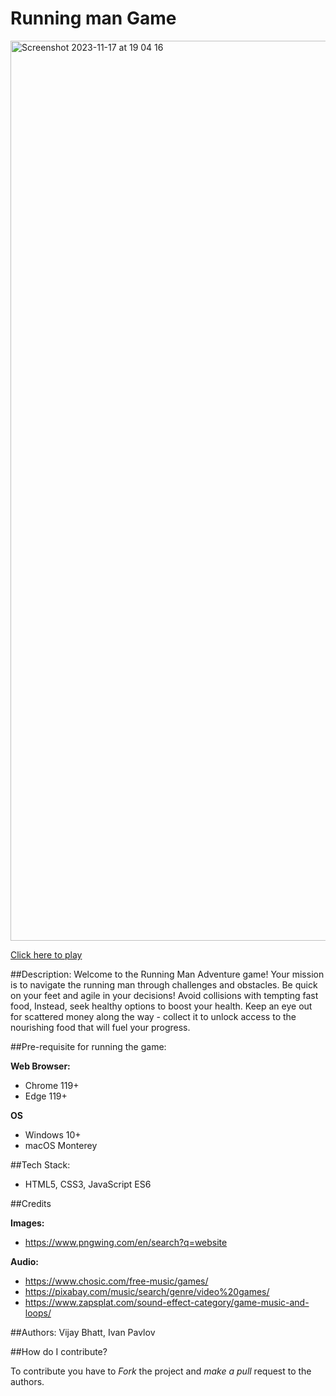 # Running man Game 

<img width="1440" alt="Screenshot 2023-11-17 at 19 04 16" src="https://github.com/12Ivan03/runningman/assets/144702214/9454ae7b-b6da-4736-8c80-f8f7759c9fd2">

[Click here to play](https://12ivan03.github.io/runningman/)

##Description:
Welcome to the Running Man Adventure game! Your mission is to navigate the running man through challenges and obstacles. Be quick on your feet and agile in your decisions! Avoid collisions with tempting fast food, Instead, seek healthy options to boost your health. Keep an eye out for scattered money along the way - collect it to unlock access to the nourishing food that will fuel your progress.

##Pre-requisite for running the game:

**Web Browser:** 
- Chrome 119+
- Edge 119+

**OS** 
- Windows 10+
- macOS Monterey

##Tech Stack:
- HTML5, CSS3, JavaScript ES6

##Credits

**Images:** 
- https://www.pngwing.com/en/search?q=website 

**Audio:** 
- https://www.chosic.com/free-music/games/
- https://pixabay.com/music/search/genre/video%20games/ 
- https://www.zapsplat.com/sound-effect-category/game-music-and-loops/

##Authors: Vijay Bhatt, Ivan Pavlov

##How do I contribute?

To contribute you have to *Fork* the project and *make a pull* request to the authors.
